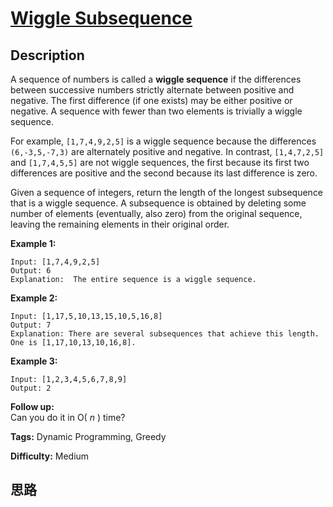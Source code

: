 # [Wiggle Subsequence][title]

## Description

A sequence of numbers is called a **wiggle sequence** if the differences
between successive numbers strictly alternate between positive and negative.
The first difference (if one exists) may be either positive or negative. A
sequence with fewer than two elements is trivially a wiggle sequence.

For example, `[1,7,4,9,2,5]` is a wiggle sequence because the differences
`(6,-3,5,-7,3)` are alternately positive and negative. In contrast,
`[1,4,7,2,5]` and `[1,7,4,5,5]` are not wiggle sequences, the first because
its first two differences are positive and the second because its last
difference is zero.

Given a sequence of integers, return the length of the longest subsequence
that is a wiggle sequence. A subsequence is obtained by deleting some number
of elements (eventually, also zero) from the original sequence, leaving the
remaining elements in their original order.

**Example 1:**
            Input: [1,7,4,9,2,5]    Output: 6    Explanation:  The entire sequence is a wiggle sequence.

**Example 2:**
            Input: [1,17,5,10,13,15,10,5,16,8]    Output: 7    Explanation: There are several subsequences that achieve this length. One is [1,17,10,13,10,16,8].

**Example 3:**
            Input: [1,2,3,4,5,6,7,8,9]    Output: 2

**Follow up:**  
Can you do it in O( _n_ ) time?


**Tags:** Dynamic Programming, Greedy

**Difficulty:** Medium

## 思路

[title]: https://leetcode.com/problems/wiggle-subsequence
